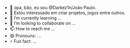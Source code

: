 - 👋 opa, bão, eu sou @Darkez1n/João Paulo.
- 👀 Estou interessado em criar projetos, jogos entre outros.
- 🌱 I’m currently learning ...
- 💞️ I’m looking to collaborate on ...
- 📫 How to reach me ...
- 😄 Pronouns: ...
- ⚡ Fun fact: ...

<!---
Darkez1n/Darkez1n is a ✨ special ✨ repository because its `README.md` (this file) appears on your GitHub profile.
You can click the Preview link to take a look at your changes.
--->
